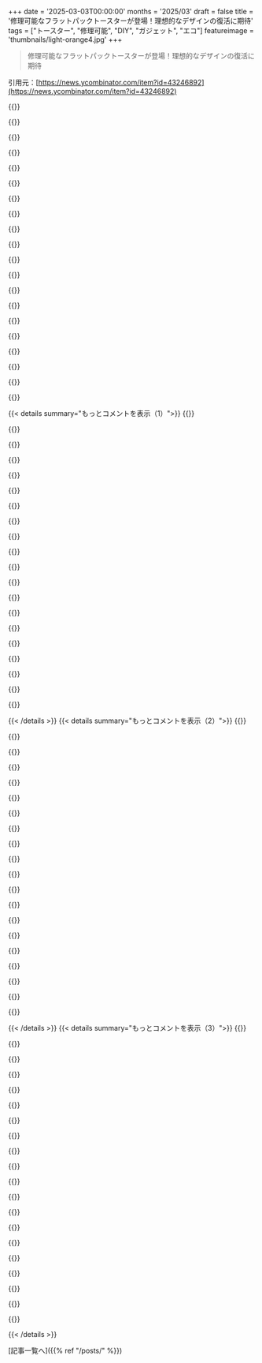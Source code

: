 +++
date = '2025-03-03T00:00:00'
months = '2025/03'
draft = false
title = '修理可能なフラットパックトースターが登場！理想的なデザインの復活に期待'
tags = ["トースター", "修理可能", "DIY", "ガジェット", "エコ"]
featureimage = 'thumbnails/light-orange4.jpg'
+++

> 修理可能なフラットパックトースターが登場！理想的なデザインの復活に期待

引用元：[https://news.ycombinator.com/item?id=43246892](https://news.ycombinator.com/item?id=43246892)

{{<matomeQuote body="動画があるよ。" userName="Animats" createdAt="2025-03-04T05:31:08" color="">}}

{{<matomeQuote body="『そのメカニズムは7十年以上使っても劣化しないんだ。クラムトレイの下にはワイヤーのテンションを調整するためのネジが1つだけあって、それで多くの古いトースターを復活させられる。』<br>他にもこの話題のHNスレがあるよ。" userName="perihelions" createdAt="2025-03-04T16:19:03" color="">}}

{{<matomeQuote body="その動画ありがとう！<br>動画を見ると、加熱要素は”フラットワイヤートースター加熱要素”のように見えるね。中国製のものかもしれない。アマゾンでWaringの代替品も見かけた。" userName="abetusk" createdAt="2025-03-05T03:22:00" color="#38d3d3">}}

{{<matomeQuote body="Rowlettトースターの”どうやって作られているか”のクリップも見つけたよ。それ用の加熱要素も販売されているみたい。" userName="abetusk" createdAt="2025-03-05T03:27:57" color="">}}

{{<matomeQuote body="お前たちとその新しい技術だな。これは最高のデザインだよ。<br>これは私のモデルじゃないけど、祖母から受け継いだ物で、今でも動いてる。トーストはすぐに焦げるから気をつけて。" userName="panick21_" createdAt="2025-03-05T09:21:53" color="#ff33a1">}}

{{<matomeQuote body="あの年代のトースターにはアスベストが含まれている可能性があって、ちょっと心配だな。" userName="account42" createdAt="2025-03-05T11:15:05" color="">}}

{{<matomeQuote body="それがあの美味しい味を出してるんだよ。" userName="panick21_" createdAt="2025-03-05T14:19:52" color="">}}

{{<matomeQuote body="Sunbeamの写真にも、焼き過ぎてない部分があるのがわかる。" userName="sejje" createdAt="2025-03-04T16:44:44" color="">}}

{{<matomeQuote body="いくつかのトースターを修理した経験から、これには敬意を表するわ。安いトースターは分解して修理するのが難しい。これのトースティング機構は素晴らしい。安いトースターはすぐに壊れちゃうけど、高価なDualitは25年間持ってる。" userName="nickcw" createdAt="2025-03-03T22:29:27" color="#ff33a1">}}

{{<matomeQuote body="Dualitの”クラシック”トースターは、加熱要素を交換可能な唯一のトースターだと思う。買うならDualitかヴィンテージのSunbeam Radiant Controlトースターだね。" userName="vile_wretch" createdAt="2025-03-04T15:00:08" color="#785bff">}}

{{<matomeQuote body="My Italian Milantoastはすべて交換可能だよ：＞”https://www.milantoast.com/en/products/spare-parts/”" userName="janfoeh" createdAt="2025-03-04T15:27:57" color="">}}

{{<matomeQuote body="400ユーロ払うならそうであって欲しいよね。ベーグルモードもないのは残念！" userName="ThePowerOfFuet" createdAt="2025-03-06T14:04:01" color="">}}

{{<matomeQuote body="Dualitのタイマー交換したけど、同じDualitのタイマーモジュールかもしれないな。包装箱の写真がそっくりなんだ。ヒーターも同じかもしれないけど、これは一般的に入手可能だろう。" userName="gavanm" createdAt="2025-03-04T04:30:31" color="#45d325">}}

{{<matomeQuote body="同じに見えるけど：＞”https://www.dualit.com/collections/toaster-spares”　このトースターの修理部品を使っておいて、クレジットがないのはちょっと疑問だな。" userName="hgomersall" createdAt="2025-03-04T11:31:01" color="">}}

{{<matomeQuote body="結婚祝いにDualit Classic Newgenの4枚スライストースターもらったけど、これが今まで使った中で最悪のトースターだった。機能も悪すぎて、安いトースターに変えたんだ。主な欠点は、焼き加減がムラになること、アナログのタイマーが使いにくいこと、そしてヒーターの切り替えが面倒なことだね。" userName="3m" createdAt="2025-03-05T12:03:32" color="#ff33a1">}}

{{<matomeQuote body="トースターが壊れて修理を試みたけど、ほぼ無理だった。結局、中古が見つからず、新しいのを25ユーロで買ったけど、全体的に不満だよ。もっと修理可能で自己組み立てできる電化製品があればいいな。" userName="seu" createdAt="2025-03-04T07:22:00" color="#38d3d3">}}

{{<matomeQuote body="具体的なトースターの実用性や経済性について議論するのは避けたいけど、プロセスを大切にするべきだよ。逆エンジニアリングや設計を支援しよう！" userName="kibwen" createdAt="2025-03-03T21:43:09" color="">}}

{{<matomeQuote body="実際に経済性には興味があるよ。著者が設計を工場に出すって言ってたけど、試作品で数千ドルかかるんじゃない？ DIY予算で良いパーツを手に入れる方法知ってる人いる？" userName="josephwegner" createdAt="2025-03-03T22:20:13" color="">}}

{{<matomeQuote body="工場に何を頼むかで変わるよ。プロジェクトのヒーターやタイマーはDualitの部品だから、市販のものでいけそうだ。ただ、自分で metal を曲げるなら、ステンレススチールを切って送料込みで100ドル以下でできるかもね。" userName="michaelt" createdAt="2025-03-03T23:43:39" color="#ff33a1">}}

{{<matomeQuote body="Dualitのトースターは路上で拾ったものを修理して、約£10で新しいトースターを手に入れたことがあるよ。DIY修理には良い選択だから、昔のモデルは20年使ってるよ。" userName="tomgp" createdAt="2025-03-04T11:33:24" color="">}}

{{< details summary="もっとコメントを表示（1）">}}
{{<matomeQuote body="確かに、ツマミと自動ポップアウトがないのはDualitモデルを意識したデザインだね。Dualitを2台持ってるけど、どっちも20年以上使ってる。ただ壊れる部分はほとんどないよ。このデザインはクールだし、ポートフォリオに良いね。" userName="crispyambulance" createdAt="2025-03-04T12:32:07" color="#45d325">}}

{{<matomeQuote body="Mazzerのグラインダーにはまってるんだ。ニッチな趣味だけど、簡単に修理できるものばかり。売るつもりでサンドペイントするけど、あまりに美しくて手放せない。モデル’Major’以上がベスト。20キロの豆を日々挽く必要はないけど、いけるのはすごいよ。" userName="lostlogin" createdAt="2025-03-04T17:19:54" color="#38d3d3">}}

{{<matomeQuote body="路上で拾った最初のトースターは、電源コードが切れてただけで、故障なしだった。一体誰が意図的に切ったのか、ムカつくけど、無料だったからよし。" userName="Retr0id" createdAt="2025-03-04T13:02:31" color="">}}

{{<matomeQuote body="＞おそらく誰かが故意に切断した<br>実際、問題があることを示すために切断することが多いよね。ただ、トースターの場合、端を切ることで内部のパンくずが外れることもあるんじゃないかな。" userName="Suppafly" createdAt="2025-03-04T15:03:22" color="">}}

{{<matomeQuote body="私の経験だと、物を貴金属のために切る人も多い。銅線はスクラップで結構な値段になるから、面倒だけど、役に立つ表示の方がいいよね。" userName="reeddavid" createdAt="2025-03-04T17:26:55" color="#ff5c5c">}}

{{<matomeQuote body="確かに、道に放置されてたら、金属スクラッパーがコードだけ切った可能性もあるね。それぞれ取る基準が違うし、簡単にお金になるものだけを持っていくから。" userName="Suppafly" createdAt="2025-03-04T18:02:57" color="">}}

{{<matomeQuote body="過去にリコールのために電源コードを切ったことがある。会社が重いユニットを返させたくなかった理由は分かるけど、火災危険があるものだから使用できなくするための措置だったんだ。" userName="organsnyder" createdAt="2025-03-04T21:14:49" color="#45d325">}}

{{<matomeQuote body="CADで設計できれば、シートメタル加工をしてくれるサービスもあるよ。送料は高くなるかもだけど、安いってわけでもない。" userName="MobiusHorizons" createdAt="2025-03-04T02:45:20" color="">}}

{{<matomeQuote body="似たような低量でこういったものを作ってるけど、もしローカルでやると部品に一万ドルはかかるだろうな。安く済ませるには自分でやるしかないけど、時間はかかるよ。" userName="nancyminusone" createdAt="2025-03-03T22:52:41" color="">}}

{{<matomeQuote body="PCBWayは、通常は自分でするよりも品質がいいことが多いよ。自動化が進んでるから初期サンプルのコストも競争力がある。" userName="AlotOfReading" createdAt="2025-03-04T00:49:01" color="#38d3d3">}}

{{<matomeQuote body="作るのが50個でも1個でもあまり変わらないってことが多いんだよね。ほとんどのコストはプログラムやセットアップの工賃で、部品を動かすのはあんまりお金かからない。シートスティールもすごい安いし。" userName="TylerE" createdAt="2025-03-04T05:07:34" color="#45d325">}}

{{<matomeQuote body="SendCutSendでは、単品のシートメタルパーツが意外と安く手に入るよ。" userName="jdietrich" createdAt="2025-03-03T22:44:09" color="">}}

{{<matomeQuote body="ここで注文したことあるよ。" userName="Beijinger" createdAt="2025-03-04T03:30:00" color="">}}

{{<matomeQuote body="OSH Cut（https://oshcut.com/）も同じようなサービスを提供してる。自動DFM分析ソフトがすごく印象的だよ。もっと面白いのは、CEOのCaleb Chamberlainが『The Fabricator』でビジネス運営に関する記事を書いてる点かな。" userName="bruckie" createdAt="2025-03-04T14:41:45" color="#38d3d3">}}

{{<matomeQuote body="うわ、これめっちゃ楽しそう。ウェブサイトも最高で、デモ動画もいいね。" userName="stevage" createdAt="2025-03-04T04:11:23" color="">}}

{{<matomeQuote body="いいサービスだよ！プロジェクトのためにレーザーでアルミパーツを作ったことあるけど、品質が素晴らしい。" userName="_whiteCaps_" createdAt="2025-03-04T15:32:59" color="#ff33a1">}}

{{<matomeQuote body="いや、そんなに高くはならないよ。プロトタイプや小規模な本番を専門にしてるお店がたくさんあって、デザインや素材は特に複雑じゃないから。" userName="eitally" createdAt="2025-03-03T22:33:44" color="#38d3d3">}}

{{<matomeQuote body="既製の電子部品にカスタムのシートメタルパーツの組み合わせみたいだね。少量プロトタイピングに関しては、シートメタルが大型金属部品の中では一番コスト効率がいい。中国から調達するなら、プロトタイプ1つあたり500ドルくらいかな。" userName="rtsang1" createdAt="2025-03-03T22:48:25" color="#785bff">}}

{{<matomeQuote body="これってKickstarterにぴったりなプロジェクトじゃない？" userName="sizzle" createdAt="2025-03-04T02:40:28" color="">}}

{{<matomeQuote body="“パーフェクト”ってどの意味で？Kickstarterは資金が必要な資本集約型のプロジェクトには便利だけど、期限や配送、文句を言う顧客の問題もあるからね。これは趣味のプロジェクトだし、著者がトースターを売るビジネスをしようとしてるわけでもないし、それが賢明だとも思えない。" userName="serviceberry" createdAt="2025-03-04T05:04:38" color="">}}


{{< /details >}}
{{< details summary="もっとコメントを表示（2）">}}
{{<matomeQuote body="デザインを送ったらしいね<br>送ったのは彼女のデザイン。" userName="michaelmior" createdAt="2025-03-03T22:55:37" color="">}}

{{<matomeQuote body="ありがとう。でも今更修正できないから恥ずかしい、ほんとにごめん、Kasey！" userName="josephwegner" createdAt="2025-03-04T17:08:45" color="">}}

{{<matomeQuote body="ターゲットはひどいと思う。うちの親は70年代のトースターを使ってるし、私も20年前のを使ってる。トースターは簡単な機械だから、意外と不要な廃棄物は出ない。記事の通りに廃棄物を減らしたいなら、修理が不要で50年使える製品を選んだらどう？" userName="cogman10" createdAt="2025-03-04T00:00:29" color="#ff5733">}}

{{<matomeQuote body="現代のトースターは昔のトースターより全体的に信頼性が低いと思う。今では50年使えるトースターを見つけるのは難しい。" userName="hatthew" createdAt="2025-03-04T00:10:12" color="">}}

{{<matomeQuote body="現代のトースターは安くて10ドルでほぼ同じくらい持つけど、全てが永遠に持つ必要はないと思う。最近のトースターは壊れないし、昔のを信頼性あると思ってるのは高かったから修理してたからだよ。" userName="Suppafly" createdAt="2025-03-04T15:07:40" color="">}}

{{<matomeQuote body="この主張は60年後になって初めて意味があると思うけど、私は疑ってる。70年代のトースターが壊れたところを見たことがないし、現代のは25年で4つ捨てたよ。昔は消費者が使い捨てを許さなかったから、素材選びや設計に影響してた。" userName="forgetfreeman" createdAt="2025-03-04T20:20:59" color="#38d3d3">}}

{{<matomeQuote body="私も最近のトースターが壊れたところを見たことないけど、見た人はデザインや機能の理由で替えることが多いよ。70年代のトースターの方が今のより多く埋め立て地に捨てられてると思う。" userName="Suppafly" createdAt="2025-03-06T03:12:26" color="">}}

{{<matomeQuote body="本当にそうだけど、2025年にトースターを買う人はどれくらいいるだろう？エアフライヤーやトースターオーブンの方が10対1で売れると思う。デザイナーは進んで、シンプルな修理可能な家電を作り続けてほしい。" userName="turnsout" createdAt="2025-03-04T00:14:12" color="">}}

{{<matomeQuote body="アメリカの大きなキッチンがあるわけじゃない人も多い。エアフライヤーを考えてるけど、今使ってるものを捨てなきゃいけないのが悩み。エアフライヤーは窓際に置けないから、トースターを置く場所は残る。" userName="ajb" createdAt="2025-03-04T03:45:33" color="">}}

{{<matomeQuote body="エアフライヤーは、”キッチンにスペースがなくて普通のオーブンを置けない”って代表的な家電じゃない？" userName="TeMPOraL" createdAt="2025-03-04T09:43:36" color="">}}

{{<matomeQuote body="うちのトーストはフライパンで焼いてるよ。狭いキッチンだから、エアフライヤーも試してみたいけど、今はインスタントポットを毎日使ってるね。" userName="mc3301" createdAt="2025-03-04T04:42:17" color="">}}

{{<matomeQuote body="イギリスのキッチンには必ずトースターとケトルがあるよ。アメリカでは人気がないからってそれが普通だとは限らないんだ。" userName="tomgp" createdAt="2025-03-04T11:35:23" color="">}}

{{<matomeQuote body="うちのトースターが壊れたから、4枚焼きの新しいトースターを買ったよ。家族の人数に合ったトースターオーブンは見つからなかったけど、コンベクション機能付きのオーブンは最高なんだ。" userName="esseph" createdAt="2025-03-04T01:14:07" color="">}}

{{<matomeQuote body="あなたの観察を否定するつもりはないけど、小規模なチームで調べられる例って何かある？電子歯ブラシやケトルなんかどう？" userName="yitchelle" createdAt="2025-03-04T06:45:00" color="">}}

{{<matomeQuote body="エコのためには、中古のトースターを買うのがいいよ。" userName="nicbou" createdAt="2025-03-04T07:50:24" color="">}}

{{<matomeQuote body="中古の家電を買うのは、頑丈だったり修理可能だったりするのが多いから、見逃しがちだけどいいよ。安いtemu製品はリサイクルショップに出回らないしね。使用されてる古いトースターを見ると、少なくともしばらくは使われてきた証拠になるよ。リファービッシュの洗濯機や冷蔵庫も同じで、修理が難しいものは修理されないから、経済的にも効率的。" userName="berkes" createdAt="2025-03-04T08:45:07" color="#45d325">}}

{{<matomeQuote body="どうして組み立て説明書と一緒に電源付きのトースターを提供するの？DIY電子機器の経験から、キットデザイナーは電源関係の指示を出すのに注意深いことが多いと思う。" userName="an_aparallel" createdAt="2025-03-03T22:47:44" color="">}}

{{<matomeQuote body="昔のイギリスでは、プラグなしで家電が売られていて、ただの裸のワイヤーだけだったんだ。プラグを別に買って、取り付ける方法を知るのが基本のスキルだったけど、今はあんまりそういうことはないみたい。" userName="nancyminusone" createdAt="2025-03-03T23:16:55" color="">}}

{{<matomeQuote body="イギリスでは、家電はプラグが付いて販売されることが法律で定められているんだ。どうやら、モールドプラグは必須ではないけど、今はデフォルトで使われているみたい。" userName="pjc50" createdAt="2025-03-04T11:20:36" color="">}}

{{<matomeQuote body="祖父の家の家電を全部調べて、正しい電源プラグに配線し直した経験から、その法律の理由がわかるよ。UKの電源プラグをしっかりと配線するのは結構難しいんだよ！" userName="nickcw" createdAt="2025-03-04T16:18:29" color="#ff5733">}}


{{< /details >}}
{{< details summary="もっとコメントを表示（3）">}}
{{<matomeQuote body="Mr.Beanのスキットでテレビのコードをそのままコンセントに突っ込んで動くシーンを思い出すわ。こんな風に売られてるなんて知らなかった！" userName="WWLink" createdAt="2025-03-03T23:23:57" color="">}}

{{<matomeQuote body="コンセントにワイヤーを突っ込むのはよくあったみたいで、公共の場で注意喚起もされてたらしいよ。イギリスにはBS 1363とBS 546の二つの規格があって、古い方は長い間使われてたんだ。イギリスでは1994年までプラグ付きで売る義務がなかったから、違うスタンダードがあったのも納得。" userName="jdietrich" createdAt="2025-03-03T23:51:08" color="#ff33a1">}}

{{<matomeQuote body="この背景知れて良かった。プラグなしってどういうことかと思ったけど、規格が色々あったら納得だね。" userName="scotty79" createdAt="2025-03-04T03:17:38" color="">}}

{{<matomeQuote body="＞「イギリスのはプラグが付いていない状態で売られてた。装着できるプラグを別に買って取り付けるのは基本的なスキルとされていた。」<br>イギリスからアメリカに戻ったときのことを思い出したよ。両方の電圧に対応するプラグを再接続したことがあった。" userName="Terr_" createdAt="2025-03-03T23:33:10" color="">}}

{{<matomeQuote body="プラグなしで売るのは電子店の利益になるからじゃないかな。自分でプラグを付けることで、その目的に逆行するように感じるよ。" userName="gweinberg" createdAt="2025-03-04T01:19:39" color="">}}

{{<matomeQuote body="元彼の父がIkeaのデスクに”ない”穴を開けてたのを思い出して、消費者がDIY電子機器に耐えられるか考えてしまった。でもコンセプトや工業的な見た目は好きだね。" userName="andrelaszlo" createdAt="2025-03-03T23:50:54" color="">}}

{{<matomeQuote body="レゴみたいに組み立てられるモジュール式のトースターはどう？組み立てミスを避けるために一方向にしか合わないようにして、壊れた部品を簡単に交換できる感じで。" userName="FerretFred" createdAt="2025-03-04T09:03:02" color="#ff5c5c">}}

{{<matomeQuote body="それなら安全性とメンテナンス性を両立できそうだね！" userName="andrelaszlo" createdAt="2025-03-04T16:08:13" color="#ff33a1">}}

{{<matomeQuote body="USBトースターを作るってのも面白いな。ただ、時間がめっちゃかかるだろうけど。" userName="debacle" createdAt="2025-03-03T23:04:31" color="">}}

{{<matomeQuote body="バッテリーの炎でトースト焼けばいいんじゃない？" userName="analog31" createdAt="2025-03-04T00:40:47" color="">}}

{{<matomeQuote body="240Wの電力供給が可能ってなると、ポートが6つあれば結構 maxの電力に近づけるね。" userName="makeitdouble" createdAt="2025-03-04T00:58:13" color="">}}

{{<matomeQuote body="全くの無意味だな。要するに、100WのUSB-Cノートパソコン充電器を10〜15個用意すればいいんだ。1:10のUSB分配器をTemuで見つけられるかも。何が悪くなるって？" userName="NBJack" createdAt="2025-03-03T23:16:56" color="">}}

{{<matomeQuote body="USB-PDの前は、これをやってたんだよね。30個のUSBポートで済むし、確かトースターじゃなくてホットプレートだった覚えがある。しかし、トースターには300ポート必要だな。" userName="alnwlsn" createdAt="2025-03-03T23:58:06" color="">}}

{{<matomeQuote body="まず第一に、そのUSB分配器は単用途だろうし、トーストが焼き上がる前に溶けなければいいけどな。" userName="debacle" createdAt="2025-03-03T23:48:31" color="">}}

{{<matomeQuote body="こういうコンセプトは素晴らしいと思うけど、大規模には消費者が受け入れられないと思う。修理可能なトースターが非修理可能なものより30%高くても、安い方を選ぶ消費者が多いだろう。多くの人が、より良いものを買えるのに安いものを選んで、壊れたらまた安いのを買う。環境にも良いし、モジュラー家電ってのが面白いから、こういうのを生活に取り入れたいんだよね。" userName="jjice" createdAt="2025-03-04T14:39:56" color="#38d3d3">}}

{{<matomeQuote body="修理が経済的に見えないなら、それはトースターがあまりにも安価だからだと思う。新しいトースターは30ドルくらいで買えるし、修理する手間を考えると時間的なコストが高くつく。こういうプロジェクトは、いじるのが好きな人向けだね。" userName="modriano" createdAt="2025-03-05T00:24:55" color="">}}

{{<matomeQuote body="修理可能性だけが重要な要素じゃないかも。いいトースターは長持ちするから、安いトースターより長期的には費用対効果が高いんじゃない？関連情報として、<br>https://en.wikipedia.org/wiki/Boots_theory。" userName="MrDrMcCoy" createdAt="2025-03-05T00:54:31" color="">}}

{{<matomeQuote body="経済的に無理があるのは、環境へのコストを考慮してないからだね。リテールコストにリサイクルを含めたら、こういうトースターが一番安く済むはず。" userName="jklowden" createdAt="2025-03-07T15:46:02" color="#ff5c5c">}}

{{<matomeQuote body="前に住んでたミッドウエストでは、これを‘Kame-apart mentality’って呼んでた。なぜこのトースターが同じくらいの値段で販売できないのか、どこがおかしいのかわからんが、非購入可能な特典、つまり自慢できる権利がついてくるんだ。" userName="8bitsrule" createdAt="2025-03-04T21:57:14" color="">}}

{{<matomeQuote body="同じく2010年に結婚した時に元彼が買った30ドルのノーブランドのトースター使ってるんだけど、数年おきに中を開けてクズを掃除してるよ。コードも2回変えたけど、マジでタフなやつだ。BIFLタイプな自分としては、長く持つアイテムにはお金を払うつもりなんだけど、こういうトースターに出会うと、壊れないキッチン用品の基準が裏切られる気がするんだよね。" userName="mikepurvis" createdAt="2025-03-03T21:51:25" color="#45d325">}}


{{< /details >}}


[記事一覧へ]({{% ref "/posts/" %}})
